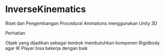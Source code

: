 # InverseKinematics
Riset dan Pengembangan Procedural Animations menggunakan Unity 3D

<h>Perhatian</h>
<p>Objek yang dijadikan sebagai tembok membutuhkan komponen Rigidbody agar IK Player bisa bekerja dengan baik</p>
